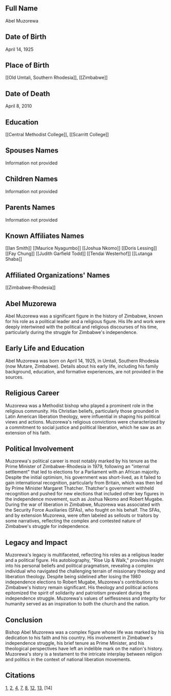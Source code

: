 ## Full Name
Abel Muzorewa

## Date of Birth
April 14, 1925

## Place of Birth
[[Old Umtali, Southern Rhodesia]], [[Zimbabwe]]

## Date of Death
April 8, 2010

## Education
[[Central Methodist College]], [[Scarritt College]]

## Spouses Names
Information not provided

## Children Names
Information not provided

## Parents Names
Information not provided

## Known Affiliates Names
 [[Ian Smith]]
 [[Maurice Nyagumbo]]
 [[Joshua Nkomo]]
 [[Doris Lessing]]
 [[Fay Chung]]
 [[Judith Garfield Todd]]
[[Tendai Westerhof]]
 [[Lutanga Shaba]]

## Affiliated Organizations' Names
 [[Zimbabwe-Rhodesia]]

## Abel Muzorewa

Abel Muzorewa was a significant figure in the history of Zimbabwe, known for his role as a political leader and a religious figure. His life and work were deeply intertwined with the political and religious discourses of his time, particularly during the struggle for Zimbabwe's independence.

## Early Life and Education

Abel Muzorewa was born on April 14, 1925, in Umtali, Southern Rhodesia (now Mutare, Zimbabwe). Details about his early life, including his family background, education, and formative experiences, are not provided in the sources.

## Religious Career

Muzorewa was a Methodist bishop who played a prominent role in the religious community. His Christian beliefs, particularly those grounded in Latin American liberation theology, were influential in shaping his political views and actions. Muzorewa's religious convictions were characterized by a commitment to social justice and political liberation, which he saw as an extension of his faith.

## Political Involvement

Muzorewa's political career is most notably marked by his tenure as the Prime Minister of Zimbabwe-Rhodesia in 1979, following an "internal settlement" that led to elections for a Parliament with an African majority. Despite the initial optimism, his government was short-lived, as it failed to gain international recognition, particularly from Britain, which was then led by Prime Minister Margaret Thatcher. Thatcher's government withheld recognition and pushed for new elections that included other key figures in the independence movement, such as Joshua Nkomo and Robert Mugabe. During the war of liberation in Zimbabwe, Muzorewa was associated with the Security Force Auxiliaries (SFAs), who fought on his behalf. The SFAs, and by extension Muzorewa, were often labeled as sellouts or traitors by some narratives, reflecting the complex and contested nature of Zimbabwe's struggle for independence.

## Legacy and Impact

Muzorewa's legacy is multifaceted, reflecting his roles as a religious leader and a political figure. His autobiography, "Rise Up & Walk," provides insight into his personal beliefs and political pragmatism, revealing a complex individual who navigated the challenging terrain of missionary theology and liberation theology. Despite being sidelined after losing the 1980 independence elections to Robert Mugabe, Muzorewa's contributions to Zimbabwe's history remain significant. His theology and political actions epitomized the spirit of solidarity and patriotism prevalent during the independence struggle. Muzorewa's values of selflessness and integrity for humanity served as an inspiration to both the church and the nation.

## Conclusion

Bishop Abel Muzorewa was a complex figure whose life was marked by his dedication to his faith and his country. His involvement in Zimbabwe's independence struggle, his brief tenure as Prime Minister, and his theological perspectives have left an indelible mark on the nation's history. Muzorewa's story is a testament to the intricate interplay between religion and politics in the context of national liberation movements.

## Citations
[1](https://www.semanticscholar.org/paper/9345d682f1759b41128064b5973b510f6f61c3ff), [2](https://www.semanticscholar.org/paper/c107bab689c8a14b53d2c45c8c0f0874d62555b5), [4](https://www.semanticscholar.org/paper/147c1c088cc8ffee64fb8af1930fe9ef81efd372), [7](https://www.semanticscholar.org/paper/c3caebf06791173020125a759cd22d6a83960785), [8](https://www.semanticscholar.org/paper/043c32554b15b7c5fbabee9dea22bf19c2124caa), [12](https://www.semanticscholar.org/paper/3114a04505c0ce6d56bfe273d06c311a8e7e74f9), [13](https://www.semanticscholar.org/paper/60013126693dc0c54ca9f34481544259e126ee96), [14]